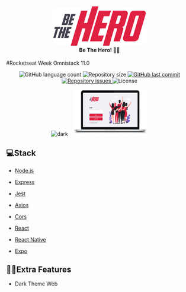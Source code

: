 <h4 align="center">
<img src="./frontend/src/assets/logo.svg" width="250px" /><br>
 <b>Be The Hero!</b> 🦸‍♂️
</h4>
<p>#Rocketseat Week Omnistack 11.0</p>

<p align="center">
  <img alt="GitHub language count" src="https://img.shields.io/github/languages/count/RAJ66/BeTheHero">

  <img alt="Repository size" src="https://img.shields.io/github/repo-size/RAJ66/BeTheHero">
  
  <a href="https://github.com/RAJ66/BeTheHero/commits/master">
    <img alt="GitHub last commit" src="https://img.shields.io/github/last-commit/RAJ66/BeTheHero">
  </a>

  <a href="https://github.com/RAJ66/BeTheHero/issues">
    <img alt="Repository issues" src="https://img.shields.io/github/issues/RAJ66/BeTheHero">
  </a>

  <img alt="License" src="https://img.shields.io/badge/license-MIT-brightgreen">
</p>

<div align="center">
<img alt="dark" src="./img/macDark.png" style="width: 40%;">
<img alt="light" src="./img/light.png" style="width: 40%;margin-left:10px;">
</div>

## 💻Stack

- [Node.js](https://nodejs.org/en/)
- [Express](https://expressjs.com/)
- [Jest](https://jestjs.io/)
- [Axios](https://www.npmjs.com/package/axios)
- [Cors](https://www.npmjs.com/package/cors)

- [React](https://reactjs.org)
- [React Native](https://facebook.github.io/react-native/)
- [Expo](https://expo.io/)

## 🦸‍♂️Extra Features

- Dark Theme Web
